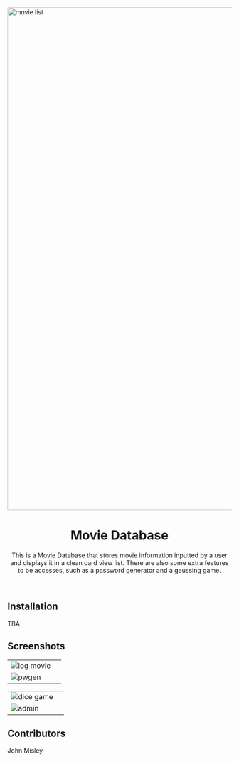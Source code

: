 <img width="1128" alt="movie list" src="https://user-images.githubusercontent.com/89669123/189715007-149b8680-d4eb-4689-891c-b7c4f48bb80d.png">

<div align="center">
<h1>Movie Database</h1>
<p>
This is a Movie Database that stores movie information inputted by a user and displays it in a clean card view list. There are also some extra features to be accesses,
such as a password generator and a geussing game.
</p>
</div>
<br/>

## Installation

TBA

## Screenshots

| | |
|----|----|
|![log movie](https://user-images.githubusercontent.com/89669123/189716611-55d4e791-ac7c-4a7c-94f9-ad5abbc22e3f.png)|
![pwgen](https://user-images.githubusercontent.com/89669123/189716575-7f7a4755-3757-4fdf-9171-3d841590b8d1.png)|

| | |
|----|----|
|![dice game](https://user-images.githubusercontent.com/89669123/189716927-3de848f8-ba80-4059-a5d1-7ee9e0def325.png)|
![admin](https://user-images.githubusercontent.com/89669123/189717560-f8b7791f-b6e0-42c8-a4a9-3a28cec6ce89.png)|

## Contributors

John Misley
